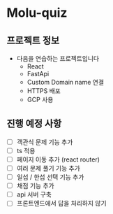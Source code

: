 # Molu-quiz

## 프로젝트 정보

- 다음을 연습하는 프로젝트입니다
  - React
  - FastApi
  - Custom Domain name 연결
  - HTTPS 배포
  - GCP 사용

## 진행 예정 사항

- [ ] 객관식 문제 기능 추가
- [ ] ts 적용
- [ ] 페이지 이동 추가 (react router)
- [ ] 여러 문제 풀기 기능 추가
- [ ] 일섭 / 한섭 선택 기능 추가
- [ ] 채점 기능 추가
- [ ] api 서버 구축
- [ ] 프론트엔드에서 답을 처리하지 않기
